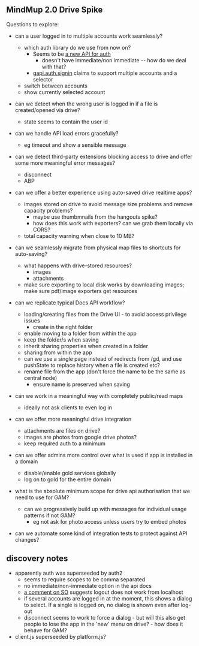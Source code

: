 MindMup 2.0 Drive Spike
------------------------

Questions to explore:

* can a user logged in to multiple accounts work seamlessly? 
  * which auth library do we use from now on?
    * Seems to be [a new API for auth](https://developers.google.com/identity/sign-in/web/reference#gapiauth2initwzxhzdk19paramswzxhzdk20) 
      * doesn't have immediate/non immediate -- how do we deal with that?
    * [gapi.auth.signin](https://developers.google.com/identity/sign-in/web/sign-in) claims to support multiple accounts and a selector
  * switch between accounts
  * show currently selected account
* can we detect when the wrong user is logged in if a file is created/opened via drive? 
  * state seems to contain the user id
* can we handle API load errors gracefully? 
  * eg timeout and show a sensible message
* can we detect third-party extensions blocking access to drive and offer some more meaningful error messages?
  * disconnect
  * ABP

* can we offer a better experience using auto-saved drive realtime apps?
  * images stored on drive to avoid message size problems and remove capacity problems?
    * maybe use thumbmnails from the hangouts spike?
    * how does this work with exporters? can we grab them locally via CORS?
  * total capacity warning when close to 10 MB?
* can we seamlessly migrate from physical map files to shortcuts for auto-saving?
  * what happens with drive-stored resources?
    * images
    * attachments
  * make sure exporting to local disk works by downloading images; make sure pdf/image exporters get resources 
* can we replicate typical Docs API workflow?
  * loading/creating files from the Drive UI - to avoid access privilege issues
    * create in the right folder
  * enable moving to a folder from within the app
  * keep the folder/s when saving
  * inherit sharing properties when created in a folder
  * sharing from within the app
  * can we use a single page instead of redirects from /gd, and use pushState to replace history when a file is created etc?
  * rename file from the app (don't force the name to be the same as central node)
    * ensure name is preserved when saving
* can we work in a meaningful way with completely public/read maps
  * ideally not ask clients to even log in
* can we offer more meaningful drive integration
  * attachments are files on drive?
  * images are photos from google drive photos?
  * keep required auth to a minimum
* can we offer admins more control over what is used if app is installed in a domain
  * disable/enable gold services globally
  * log on to gold for the entire domain
* what is the absolute minimum scope for drive api authorisation that we need to use for GAM?
  * can we progressively build up with messages for individual usage patterns if not GAM?
    * eg not ask for photo access unless users try to embed photos
* can we automate some kind of integration tests to protect against API changes?



discovery notes
---------------
* apparently auth was superseeded by auth2
  * seems to require scopes to be comma separated
  * no immediate/non-immediate option in the api docs
  * [a comment on SO](http://stackoverflow.com/questions/22086301/gapi-auth-signout-not-working-im-lost) suggests logout does not work from localhost
  * if several accounts are logged in at the moment, this shows a dialog to select. If a single is logged on, no dialog is shown even after log-out
  * disconnect seems to work to force a dialog - but will this also get people to lose the app in the 'new' menu on drive? - how does it behave for GAM?
* client.js superseeded by platform.js?
